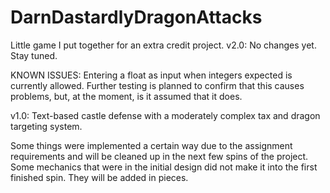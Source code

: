 DarnDastardlyDragonAttacks
==========================

Little game I put together for an extra credit project. 
v2.0: No changes yet. Stay tuned.

KNOWN ISSUES:  Entering a float as input when integers expected is currently allowed.  Further testing is planned to confirm that this causes problems, but, at the moment, is it assumed that it does.

v1.0:
Text-based castle defense with a moderately complex tax and dragon targeting system.

Some things were implemented a certain way due to the assignment requirements and will be cleaned up in the next few spins of the project.
Some mechanics that were in the initial design did not make it into the first finished spin.  They will be added in pieces.
